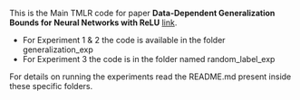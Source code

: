 This is the Main TMLR code for paper **Data-Dependent Generalization Bounds for Neural Networks with ReLU** [link](https://openreview.net/forum?id=mH6TelHVKD).

- For Experiment 1 & 2 the code is available in the folder generalization_exp
- For Experiment 3 the code is in the folder named random_label_exp

For details on running the experiments read the README.md present inside these specific folders.